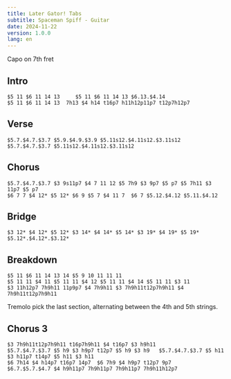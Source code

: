 ```yaml
---
title: Later Gator! Tabs
subtitle: Spaceman Spiff - Guitar
date: 2024-11-22
version: 1.0.0
lang: en
---
```


Capo on 7th fret

## Intro

```jtab-D-A-E-A-C#-E
$5 11 $6 11 14 13     $5 11 $6 11 14 13 $6.13.$4.14
$5 11 $6 11 14 13  7h13 $4 h14 t16p7 h11h12p11p7 t12p7h12p7
```

## Verse

```jtab-D-A-E-A-C#-E
$5.7.$4.7.$3.7 $5.9.$4.9.$3.9 $5.11s12.$4.11s12.$3.11s12 $5.7.$4.7.$3.7 $5.11s12.$4.11s12.$3.11s12
```

## Chorus

```jtab-D-A-E-A-C#-E
$5.7.$4.7.$3.7 $3 9s11p7 $4 7 11 12 $5 7h9 $3 9p7 $5 p7 $5 7h11 $3 11p7 $5 p7
$6 7 7 $4 12* $5 12* $6 9 $5 7 $4 11 7  $6 7 $5.12.$4.12 $5.11.$4.12
```

## Bridge

```jtab-D-A-E-A-C#-E
$3 12* $4 12* $5 12* $3 14* $4 14* $5 14* $3 19* $4 19* $5 19* $5.12*.$4.12*.$3.12*
```

## Breakdown

```jtab-D-A-E-A-C#-E
$5 11 $6 11 14 13 14 $5 9 10 11 11 11
$5 11 11 $4 11 $5 11 11 $4 12 $5 11 11 $4 14 $5 11 11 $3 11
$3 11h12p7 7h9h11 11p9p7 $4 7h9h11 $3 7h9h11t12p7h9h11 $4 7h9h11t12p7h9h11
```

Tremolo pick the last section, alternating between the 4th and 5th strings.

## Chorus 3

```jtab-D-A-E-A-C#-E
$3 7h9h11t12p7h9h11 t16p7h9h11 $4 t16p7 $3 h9h11
$5.7.$4.7.$3.7 $5 h9 $3 h9p7 t12p7 $5 h9 $3 h9   $5.7.$4.7.$3.7 $5 h11 $3 h11p7 t14p7 $5 h11 $3 h11
$6 7h14 $4 h14p7 t16p7 14p7  $6 7h9 $4 h9p7 t12p7 9p7
$6.7.$5.7.$4.7 $4 h9h11p7 7h9h11p7 7h9h11p7 7h9h11h12p7
```